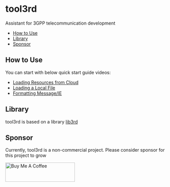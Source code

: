# tool3rd

Assistant for 3GPP telecommunication development

- [How to Use](#how-to-use)
- [Library](#library)
- [Sponsor](#sponsor)

## How to Use

You can start with below quick start guide videos:

- [Loading Resources from Cloud](https://youtu.be/YoyXIi-naBY)
- [Loading a Local File](https://youtu.be/84zraDHqWV8)
- [Formatting Message/IE](https://youtu.be/19P3oqcPhTQ)

## Library

tool3rd is based on a library [lib3rd](https://github.com/proj3rd/lib3rd)

## Sponsor

Currently, tool3rd is a non-commercial project.
Please consider sponsor for this project to grow

<a href="https://www.buymeacoffee.com/proj3rd" target="_blank"><img src="https://cdn.buymeacoffee.com/buttons/v2/default-green.png" alt="Buy Me A Coffee" style="height: 60px !important;width: 217px !important;" ></a>
